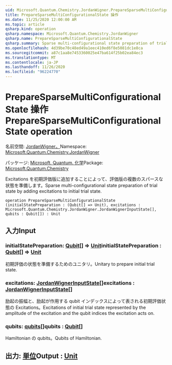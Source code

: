 ```yaml
---
uid: Microsoft.Quantum.Chemistry.JordanWigner.PrepareSparseMultiConfigurationalState
title: PrepareSparseMultiConfigurationalState 操作
ms.date: 11/25/2020 12:00:00 AM
ms.topic: article
qsharp.kind: operation
qsharp.namespace: Microsoft.Quantum.Chemistry.JordanWigner
qsharp.name: PrepareSparseMultiConfigurationalState
qsharp.summary: Sparse multi-configurational state preparation of trial state by adding excitations to initial trial state.
ms.openlocfilehash: 4d39be70c48ed49a1eec410ed6f8e5081dc1e8ca
ms.sourcegitcommit: a87c1aa8e7453360025e47ba614f25b02ea84ec3
ms.translationtype: MT
ms.contentlocale: ja-JP
ms.lasthandoff: 11/26/2020
ms.locfileid: "96224770"
---
```

# <a name="preparesparsemulticonfigurationalstate-operation"></a><span data-ttu-id="f283c-102">PrepareSparseMultiConfigurationalState 操作</span><span class="sxs-lookup"><span data-stu-id="f283c-102">PrepareSparseMultiConfigurationalState operation</span></span>

<span data-ttu-id="f283c-103">名前空間: [JordanWigner。](xref:Microsoft.Quantum.Chemistry.JordanWigner)</span><span class="sxs-lookup"><span data-stu-id="f283c-103">Namespace: [Microsoft.Quantum.Chemistry.JordanWigner](xref:Microsoft.Quantum.Chemistry.JordanWigner)</span></span>

<span data-ttu-id="f283c-104">パッケージ: [Microsoft. Quantum. 化学](https://nuget.org/packages/Microsoft.Quantum.Chemistry)</span><span class="sxs-lookup"><span data-stu-id="f283c-104">Package: [Microsoft.Quantum.Chemistry](https://nuget.org/packages/Microsoft.Quantum.Chemistry)</span></span>


<span data-ttu-id="f283c-105">Excitations を初期評価版に追加することによって、評価版の複数のスパースな状態を準備します。</span><span class="sxs-lookup"><span data-stu-id="f283c-105">Sparse multi-configurational state preparation of trial state by adding excitations to initial trial state.</span></span>

```qsharp
operation PrepareSparseMultiConfigurationalState (initialStatePreparation : (Qubit[] => Unit), excitations : Microsoft.Quantum.Chemistry.JordanWigner.JordanWignerInputState[], qubits : Qubit[]) : Unit
```


## <a name="input"></a><span data-ttu-id="f283c-106">入力</span><span class="sxs-lookup"><span data-stu-id="f283c-106">Input</span></span>

### <a name="initialstatepreparation--qubit--unit"></a><span data-ttu-id="f283c-107">initialStatePreparation: [Qubit](xref:microsoft.quantum.lang-ref.qubit)[] => [Unit](xref:microsoft.quantum.lang-ref.unit)</span><span class="sxs-lookup"><span data-stu-id="f283c-107">initialStatePreparation : [Qubit](xref:microsoft.quantum.lang-ref.qubit)[] => [Unit](xref:microsoft.quantum.lang-ref.unit)</span></span> 

<span data-ttu-id="f283c-108">初期評価の状態を準備するためのユニタリ。</span><span class="sxs-lookup"><span data-stu-id="f283c-108">Unitary to prepare initial trial state.</span></span>


### <a name="excitations--jordanwignerinputstate"></a><span data-ttu-id="f283c-109">excitations: [JordanWignerInputState](xref:Microsoft.Quantum.Chemistry.JordanWigner.JordanWignerInputState)[]</span><span class="sxs-lookup"><span data-stu-id="f283c-109">excitations : [JordanWignerInputState](xref:Microsoft.Quantum.Chemistry.JordanWigner.JordanWignerInputState)[]</span></span>

<span data-ttu-id="f283c-110">励起の振幅と、励起が作用する qubit インデックスによって表される初期評価状態の Excitations。</span><span class="sxs-lookup"><span data-stu-id="f283c-110">Excitations of initial trial state represented by the amplitude of the excitation and the qubit indices the excitation acts on.</span></span>


### <a name="qubits--qubit"></a><span data-ttu-id="f283c-111">qubits: [qubits](xref:microsoft.quantum.lang-ref.qubit)[]</span><span class="sxs-lookup"><span data-stu-id="f283c-111">qubits : [Qubit](xref:microsoft.quantum.lang-ref.qubit)[]</span></span>

<span data-ttu-id="f283c-112">Hamiltonian の qubits。</span><span class="sxs-lookup"><span data-stu-id="f283c-112">Qubits of Hamiltonian.</span></span>



## <a name="output--unit"></a><span data-ttu-id="f283c-113">出力: [単位](xref:microsoft.quantum.lang-ref.unit)</span><span class="sxs-lookup"><span data-stu-id="f283c-113">Output : [Unit](xref:microsoft.quantum.lang-ref.unit)</span></span>

